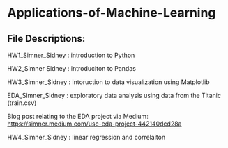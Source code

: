 # Applications-of-Machine-Learning

File Descriptions:
--- 
HW1_Simner_Sidney : introduction to Python 

HW2_Simner Sidney : introduciton to Pandas

HW3_Simner_Sidney : intoruction to data visualization using Matplotlib

EDA_Simner_Sidney : exploratory data analysis using data from the Titanic (train.csv)

Blog post relating to the EDA project via Medium: https://simner.medium.com/usc-eda-project-442140dcd28a 

HW4_Simner_Sidney : linear regression and correlaiton
